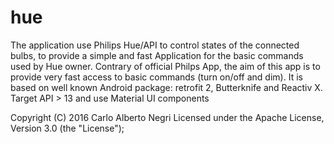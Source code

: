 # hue
The application use Philips Hue/API to control states of the connected bulbs, to provide a simple and fast Application for the basic commands used by Hue owner.
Contrary of official Philps App, the aim of this app is to provide very fast access to basic commands (turn on/off and dim).
It is based on well known Android package: retrofit 2, Butterknife and Reactiv X. Target API > 13 and use Material UI components


Copyright (C) 2016 Carlo Alberto Negri
Licensed under the Apache License, Version 3.0 (the "License");
